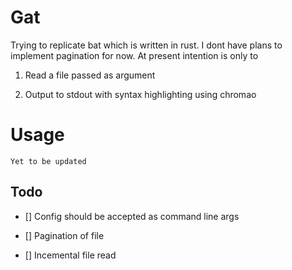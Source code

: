 # Gat

Trying to replicate bat which is written in rust.
I dont have plans to implement pagination for now.
At present intention is only to

1. Read a file passed as argument

2. Output to stdout with syntax highlighting using chromao

# Usage

```
Yet to be updated
```

## Todo

- [] Config should be accepted as command line args

- [] Pagination of file

- [] Incemental file read
